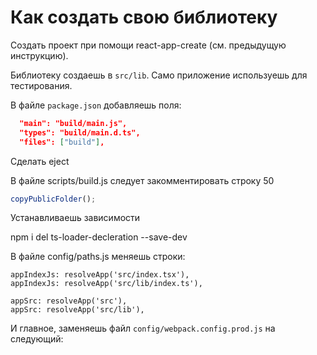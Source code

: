 Как создать свою библиотеку
====================

Создать проект при помощи react-app-create (см. предыдущую инструкцию).

Библиотеку создаешь в `src/lib`. Само приложение используешь для тестирования.

В файле `package.json` добавляешь поля:

```json
  "main": "build/main.js",
  "types": "build/main.d.ts",
  "files": ["build"],
```

Сделать eject

В файле scripts/build.js следует закомментировать строку 50 
```javascript
copyPublicFolder();
```

Устанавливаешь зависимости

npm i del ts-loader-decleration --save-dev

В файле config/paths.js меняешь строки:

```
appIndexJs: resolveApp('src/index.tsx'),
appIndexJs: resolveApp('src/lib/index.ts'),

appSrc: resolveApp('src'),
appSrc: resolveApp('src/lib'),
```


И главное, заменяешь файл `config/webpack.config.prod.js` на следующий:
